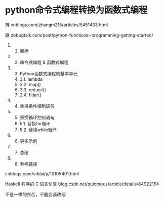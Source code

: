 # python命令式编程转换为函数式编程


转 cnblogs.com/zhangm215/articles/5451433.html

原 debugtalk.com/post/python-functional-programming-getting-started/






1.  1. 目标
2.  2. 命令式编程 & 函数式编程
3.  3. Python函数式编程的基本单元
    1.  3.1. lambda
    2.  3.2. map()
    3.  3.3. reduce()
    4.  3.4. filter()
4.  4. 替换条件控制语句
5.  5. 替换循环控制语句
    1.  5.1. 替换for循环
    2.  5.2. 替换while循环
6.  6. 更多示例
7.  7. 总结
8.  8. 参考链接




cnblogs.com/sddai/p/10105401.html


Haskell 程序的 C 语言仿真  blog.csdn.net/quicmous/article/details/84922164


不是一样的东西，不能妄谈改写